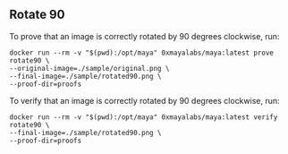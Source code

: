 ## Rotate 90

To prove that an image is correctly rotated by 90 degrees clockwise, run:
```shell
docker run --rm -v "$(pwd):/opt/maya" 0xmayalabs/maya:latest prove rotate90 \
--original-image=./sample/original.png \
--final-image=./sample/rotated90.png \
--proof-dir=proofs
```

To verify that an image is correctly rotated by 90 degrees clockwise, run:
```shell
docker run --rm -v "$(pwd):/opt/maya" 0xmayalabs/maya:latest verify rotate90 \
--final-image=./sample/rotated90.png \
--proof-dir=proofs
```